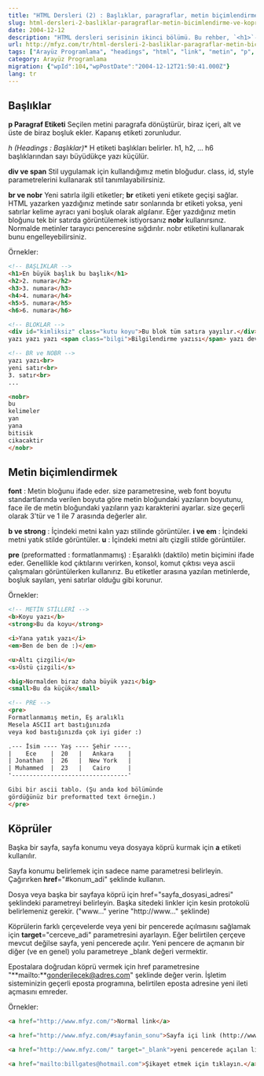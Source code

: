 ```yaml
---
title: "HTML Dersleri (2) : Başlıklar, paragraflar, metin biçimlendirme ve köprüler"
slug: html-dersleri-2-basliklar-paragraflar-metin-bicimlendirme-ve-kopruler
date: 2004-12-12
description: "HTML dersleri serisinin ikinci bölümü. Bu rehber, `<h1>`-`<h6>` başlıkları, `<p>` paragrafları, `<b>`, `<i>` gibi metin biçimlendirme etiketleri ve `<a>` etiketiyle köprü (link) oluşturma gibi temel konuları ele alıyor."
url: http://mfyz.com/tr/html-dersleri-2-basliklar-paragraflar-metin-bicimlendirme-ve-kopruler/
tags: ["Arayüz Programlama", "headings", "html", "link", "metin", "p", "a", "köprü", "paragraf", "başlık", "web geliştirme", "html dersleri", "metin biçimlendirme"]
category: Arayüz Programlama
migration: {"wpId":104,"wpPostDate":"2004-12-12T21:50:41.000Z"}
lang: tr
---
```


## Başlıklar

**p Paragraf Etiketi** Seçilen metini paragrafa dönüştürür, biraz içeri, alt ve üste de biraz boşluk ekler. Kapanış etiketi zorunludur.

**h* (Headings : Başlıklar)** H etiketi başlıkları belirler. h1, h2, ... h6 başlıklarından sayı büyüdükçe yazı küçülür.

**div ve span** Stil uygulamak için kullandığımız metin bloğudur. class, id, style parametrelerini kullanarak stil tanımlayabilirsiniz.

**br ve nobr** Yeni satırla ilgili etiketler; **br** etiketi yeni etikete geçişi sağlar. HTML yazarken yazdığınız metinde satır sonlarında br etiketi yoksa, yeni satırlar kelime ayracı yani boşluk olarak algılanır. Eğer yazdığınız metin bloğunu tek bir satırda görüntülemek istiyorsanız **nobr** kullanırsınız. Normalde metinler tarayıcı penceresine sığdırılır. nobr etiketini kullanarak bunu engelleyebilirsiniz.

Örnekler:

```html
<!-- BAŞLIKLAR -->
<h1>En büyük başlık bu başlık</h1>
<h2>2. numara</h2>
<h3>3. numara</h3>
<h4>4. numara</h4>
<h5>5. numara</h5>
<h6>6. numara</h6>

<!-- BLOKLAR -->
<div id="kimliksiz" class="kutu koyu">Bu blok tüm satıra yayılır.</div>
yazı yazı yazı <span class="bilgi">Bilgilendirme yazısı</span> yazı deveam eder.

<!-- BR ve NOBR -->
yazı yazı<br>
yeni satır<br>
3. satır<br>
...

<nobr>
bu
kelimeler
yan
yana
bitisik
cikacaktir
</nobr>
```

## Metin biçimlendirmek

**font** : Metin bloğunu ifade eder. size parametresine, web font boyutu standartlarında verilen boyuta göre metin bloğundaki yazıların boyutunu, face ile de metin bloğundaki yazıların yazı karakterini ayarlar. size geçerli olarak 3'tür ve 1 ile 7 arasında değerler alır.

**b ve strong** : İçindeki metni kalın yazı stilinde görüntüler. **i ve em** : İçindeki metni yatık stilde görüntüler. **u** : İçindeki metni altı çizgili stilde görüntüler.

**pre** (preformatted : formatlanmamış) : Eşaralıklı (daktilo) metin biçimini ifade eder. Genellikle kod çıktılarını verirken, konsol, komut çıktısı veya ascii çalışmaları görüntülerken kullanırız. Bu etiketler arasına yazılan metinlerde, boşluk sayıları, yeni satırlar olduğu gibi korunur.

Örnekler:

```html
<!-- METİN STİLLERİ -->
<b>Koyu yazı</b>
<strong>Bu da koyu</strong>

<i>Yana yatık yazı</i>
<em>Ben de ben de :)</em>

<u>Altı çizgili</u>
<s>Üstü çizgili</s>

<big>Normalden biraz daha büyük yazı</big>
<small>Bu da küçük</small>

<!-- PRE -->
<pre>
Formatlanmamış metin, Eş aralıklı
Mesela ASCII art bastığınızda
veya kod bastığınızda çok iyi gider :)

.--- İsim ---- Yaş ---- Şehir ----.
|    Ece    |  20   |   Ankara    |
| Jonathan  |  26   |  New York   |
| Muhammed  |  23   |   Cairo     |
'---------------------------------'

Gibi bir ascii tablo. (Şu anda kod bölümünde
gördüğünüz bir preformatted text örneğin.)
</pre>
```

## Köprüler

Başka bir sayfa, sayfa konumu veya dosyaya köprü kurmak için **a** etiketi kullanılır.

Sayfa konumu belirlemek için sadece name parametresi belirleyin. Çağırırken **href**\="#konum_adi" şeklinde kullanın.

Dosya veya başka bir sayfaya köprü için href="sayfa_dosyasi_adresi" şeklindeki parametreyi belirleyin. Başka sitedeki linkler için kesin protokolü belirlemeniz gerekir. ("www..." yerine "http://www..." şeklinde)

Köprülerin farklı çerçevelerde veya yeni bir pencerede açılmasını sağlamak için **target**\="cerceve_adi" parametresini ayarlayın. Eğer belirtilen çerçeve mevcut değilse sayfa, yeni pencerede açılır. Yeni pencere de açmanın bir diğer (ve en genel) yolu parametreye _blank değeri vermektir.

Epostalara doğrudan köprü vermek için href parametresine "**mailto:**gonderilecek@adres.com" şeklinde değer verin. İşletim sisteminizin geçerli eposta programına, belirtilen eposta adresine yeni ileti açmasını emreder.

Örnekler:

```html
<a href="http://www.mfyz.com/">Normal link</a>

<a href="http://www.mfyz.com/#sayfanin_sonu">Sayfa içi link (http://www.mfyz.com/ sayfasındaki "sayfanin_sonu" ile isimlendirilmis nenseye gider. Eğer isim yoksa id'ye de bakılır.)</a>

<a href="http://www.mfyz.com/" target="_blank">yeni pencerede açılan link</a>

<a href="mailto:billgates@hotmail.com">Şikayet etmek için tıklayın.</a>
```